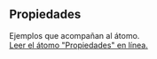## Propiedades

Ejemplos que acompañan al átomo.  
[Leer el átomo "Propiedades" en línea.](https://stepik.org/lesson/104329/step/1)